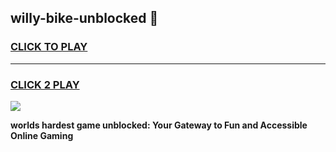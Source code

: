 
## willy-bike-unblocked 👋
<h3>
<a href="https://premium.freeplayer.one?title=willy-bike-unblocked&ref=14F">CLICK TO PLAY</a></h3>
<hr>

<h3>
<a href="https://premium.freeplayer.one?title=willy-bike-unblocked&ref=14F">CLICK 2 PLAY</a>
  
</h3>

<a href="https://premium.freeplayer.one?title=willy-bike-unblocked&ref=12F/"><img src="https://clearcache.store/games.png"></a>


**worlds hardest game unblocked: Your Gateway to Fun and Accessible Online Gaming**
